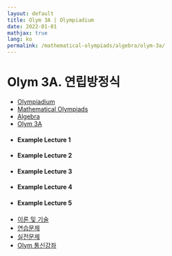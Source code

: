 ```yaml
---
layout: default
title: Olym 3A | Olympiadium
date: 2022-01-01
mathjax: true
lang: ko
permalink: /mathematical-olympiads/algebra/olym-3a/
---
```

<h1>Olym 3A. 연립방정식 </h1>
<ul class="breadcrumb">
	<li><a href="{{ site.homeurl }}">Olympiadium</a></li> 
	<li><a href="{{ site.homeurl }}mathematical-olympiads/">Mathematical Olympiads</a></li> 
	<li><a href="{{ site.homeurl }}mathematical-olympiads/algebra/">Algebra</a></li> 
	<li><a href="{{ site.homeurl }}mathematical-olympiads/algebra/olym-3a/">Olym 3A</a></li>
</ul>
<div class="row">
<div class="6u 12u$(medium)">
<ul>
  <li><h4>Example Lecture 1</h4></li>
  <li><h4>Example Lecture 2</h4></li>
  <li><h4>Example Lecture 3</h4></li>
  <li><h4>Example Lecture 4</h4></li>
  <li><h4>Example Lecture 5</h4></li>
</ul>
</div>
<div class="6u$ 12u$(medium)">
<ul class="actions vertical">
  <li><a href="{{ site.url }}{{ site.baseurl }}{{ page.permalink }}theorems-and-techniques" class="button fit">이론 및 기술</a></li>
  <li><a href="{{ site.url }}{{ site.baseurl }}{{ page.permalink }}exercise-problems" class="button fit mid">연습문제</a></li>
  <li><a href="{{ site.url }}{{ site.baseurl }}{{ page.permalink }}practice-problems" class="button fit mid">실전문제</a></li>
  <li><a href="{{ site.url }}{{ site.baseurl }}{{ page.permalink }}olym-handouts" class="button fit">Olym 통신강좌</a></li>
</ul>
</div>
</div>
